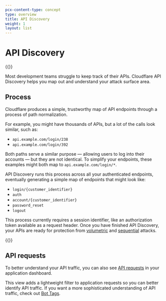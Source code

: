 ```yaml
---
pcx-content-type: concept
type: overview
title: API Discovery
weight: 1
layout: list
---
```


# API Discovery

{{<render file="_availability.md">}}

Most development teams struggle to keep track of their APIs. Cloudflare API Discovery helps you map out and understand your attack surface area.

## Process

Cloudflare produces a simple, trustworthy map of API endpoints through a process of path normalization.

For example, you might have thousands of APIs, but a lot of the calls look similar, such as:

- `api.example.com/login/238`
- `api.example.com/login/392`

Both paths serve a similar purpose — allowing users to log into their accounts — but they are not identical. To simplify your endpoints, these examples might both map to `api.example.com/login/*`.

API Discovery runs this process across all your authenticated endpoints, eventually generating a simple map of endpoints that might look like:

- `login/{customer_identifier}`
- `auth`
- `account/{customer_identifier}`
- `password_reset`
- `logout`

This process currently requires a session identifier, like an authorization token available as a request header. Once you have finished API Discovery, your APIs are ready for protection from [volumetric](/api-shield/security/volumetric-abuse-detection/) and [sequential](/api-shield/security/sequential-abuse-detection/) attacks.

{{<render file="_blog-post.md">}}

## API requests

To better understand your API traffic, you can also see [API requests](https://dash.cloudflare.com/?to=/:account/:zone/analytics/traffic/api-requests) in your application dashboard.

This view adds a lightweight filter to application requests so you can better identify API traffic. If you want a more sophisticated understanding of API traffic, check out [Bot Tags](/bots/concepts/cloudflare-bot-tags).
